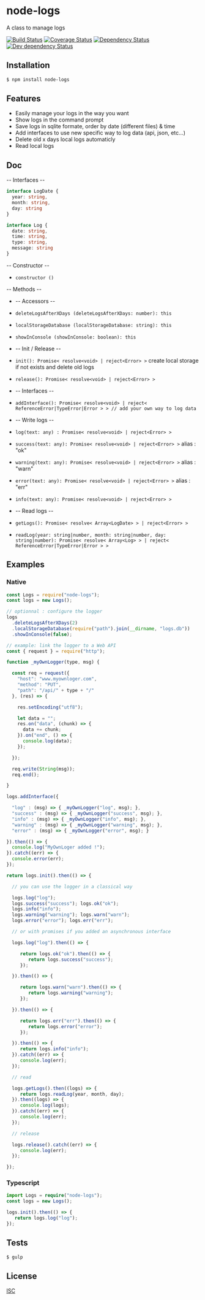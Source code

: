# node-logs
A class to manage logs

[![Build Status](https://api.travis-ci.org/Psychopoulet/node-logs.svg?branch=master)](https://travis-ci.org/Psychopoulet/node-logs)
[![Coverage Status](https://coveralls.io/repos/github/Psychopoulet/node-logs/badge.svg?branch=master)](https://coveralls.io/github/Psychopoulet/node-logs)
[![Dependency Status](https://david-dm.org/Psychopoulet/node-logs/status.svg)](https://david-dm.org/Psychopoulet/node-logs)
[![Dev dependency Status](https://david-dm.org/Psychopoulet/node-logs/dev-status.svg)](https://david-dm.org/Psychopoulet/node-logs?type=dev)

## Installation

```bash
$ npm install node-logs
```

## Features

  * Easily manage your logs in the way you want
  * Show logs in the command prompt
  * Save logs in sqlite formate, order by date (different files) & time
  * Add interfaces to use new specific way to log data (api, json, etc...)
  * Delete old x days local logs automaticly
  * Read local logs

## Doc

-- Interfaces --

```typescript
interface LogDate {
  year: string,
  month: string,
  day: string
}

interface Log {
  date: string,
  time: string,
  type: string,
  message: string
}
```

-- Constructor --

* ``` constructor () ```

-- Methods --

* -- Accessors --
* ``` deleteLogsAfterXDays (deleteLogsAfterXDays: number): this ```
* ``` localStorageDatabase (localStorageDatabase: string): this ```
* ``` showInConsole (showInConsole: boolean): this ```

* -- Init / Release --
* ``` init(): Promise< resolve<void> | reject<Error> > ``` create local storage if not exists and delete old logs
* ``` release(): Promise< resolve<void> | reject<Error> > ```

* -- Interfaces --
* ``` addInterface(): Promise< resolve<void> | reject< ReferenceError|TypeError|Error > > // add your own way to log data ```

* -- Write logs --
* ``` log(text: any) : Promise< resolve<void> | reject<Error> > ```
* ``` success(text: any): Promise< resolve<void> | reject<Error> > ``` alias : "ok"
* ``` warning(text: any): Promise< resolve<void> | reject<Error> > ``` alias : "warn"
* ``` error(text: any): Promise< resolve<void> | reject<Error> > ``` alias : "err"
* ``` info(text: any): Promise< resolve<void> | reject<Error> > ```

* -- Read logs --
* ``` getLogs(): Promise< resolve< Array<LogDate> > | reject<Error> > ```
* ``` readLog(year: string|number, month: string|number, day: string|number): Promise< resolve< Array<Log> > | reject< ReferenceError|TypeError|Error > > ```

## Examples

### Native

```javascript
const Logs = require("node-logs");
const logs = new Logs();
```

```javascript
// optionnal : configure the logger
logs
  .deleteLogsAfterXDays(2)
  .localStorageDatabase(require("path").join(__dirname, "logs.db"))
  .showInConsole(false);
```

```javascript
// example: link the logger to a Web API
const { request } = require("http");

function _myOwnLogger(type, msg) {

  const req = request({
    "host": "www.myownloger.com",
    "method": "PUT",
    "path": "/api/" + type + "/"
  }, (res) => {

    res.setEncoding("utf8");

    let data = "";
    res.on("data", (chunk) => {
      data += chunk;
    }).on("end", () => {
      console.log(data);
    });

  });

  req.write(String(msg));
  req.end();

}

logs.addInterface({

  "log" : (msg) => { _myOwnLogger("log", msg); },
  "success" : (msg) => { _myOwnLogger("success", msg); },
  "info" : (msg) => { _myOwnLogger("info", msg); },
  "warning" : (msg) => { _myOwnLogger("warning", msg); },
  "error" : (msg) => { _myOwnLogger("error", msg); }

}).then(() => {
  console.log("MyOwnLoger added !");
}).catch((err) => {
  console.error(err);
});
```

```javascript
return logs.init().then(() => {

  // you can use the logger in a classical way

  logs.log("log");
  logs.success("success"); logs.ok("ok");
  logs.info("info");
  logs.warning("warning"); logs.warn("warn");
  logs.error("error"); logs.err("err");

  // or with promises if you added an asynchronous interface

  logs.log("log").then(() => {

     return logs.ok("ok").then(() => {
        return logs.success("success");
     });

  }).then(() => {

     return logs.warn("warn").then(() => {
        return logs.warning("warning");
     });

  }).then(() => {

     return logs.err("err").then(() => {
        return logs.error("error");
     });

  }).then(() => {
     return logs.info("info");
  }).catch((err) => {
     console.log(err);
  });

  // read

  logs.getLogs().then((logs) => {
     return logs.readLog(year, month, day);
  }).then((logs) => {
     console.log(logs);
  }).catch((err) => {
     console.log(err);
  });

  // release

  logs.release().catch((err) => {
     console.log(err);
  });

});
```

### Typescript

```typescript
import Logs = require("node-logs");
const logs = new Logs();

logs.init().then(() => {
   return logs.log("log");
});
```

## Tests

```bash
$ gulp
```

## License

  [ISC](LICENSE)
